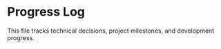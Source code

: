 # Progress Log

This file tracks technical decisions, project milestones, and development progress.

